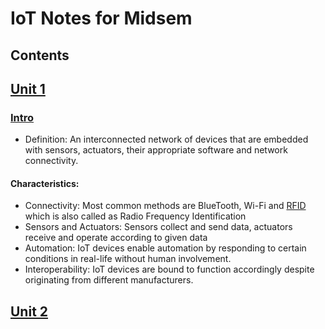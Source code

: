 # IoT Notes for Midsem
## Contents
## [Unit 1](#s1)


### [Intro](#s2)
- Definition: An interconnected network of devices that are embedded with sensors, actuators, their appropriate software and network connectivity.
#### Characteristics: 
- Connectivity: Most common methods are BlueTooth, Wi-Fi and [RFID](https://www.fda.gov/radiation-emitting-products/electromagnetic-compatibility-emc/radio-frequency-identification-rfid#:~:text=Radio%20Frequency%20Identification%20(RFID)%20refers,back%20from%20the%20RFID%20tag.) which is also called as Radio Frequency Identification
- Sensors and Actuators: Sensors collect and send data, actuators receive and operate according to given data
- Automation: IoT devices enable automation by responding to certain conditions in real-life without human involvement.
- Interoperability: IoT devices are bound to function accordingly despite originating from different manufacturers. 
 
## [Unit 2](#s3)
